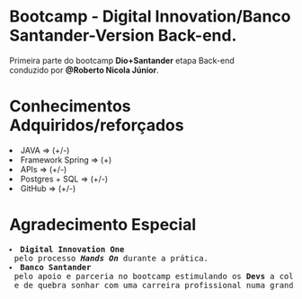# Bootcamp - Digital Innovation/Banco Santander-Version Back-end.

Primeira parte do bootcamp <strong>Dio+Santander</strong> etapa Back-end<br>
conduzido por <strong>@Roberto Nicola Júnior</strong>.

# Conhecimentos Adquiridos/reforçados

<li> JAVA => (+/-)</li>
<li> Framework Spring => (+)</li>
<li> APIs => (+/-)</li>
<li> Postgres + SQL => (+/-)</li>
<li> GitHub => (+/-)</li>

# Agradecimento Especial
<pre>
<li><strong>Digital Innovation One</strong></li> pelo processo <em><b>Hands On</b></em> durante a prática.
<li><strong>Banco Santander</strong></li> pelo apoio e parceria no bootcamp estimulando os <b>Devs</b> a colocarem a "mão na massa"<br> e de quebra sonhar com uma carreira profissional numa grande instituição.
</pre>

